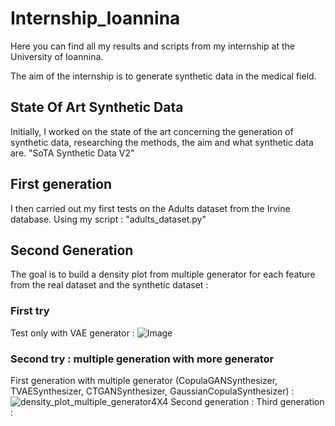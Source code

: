 # Internship_Ioannina
Here you can find all my results and scripts from my internship at the University of Ioannina.

The aim of the internship is to generate synthetic data in the medical field.

## State Of Art Synthetic Data
Initially, I worked on the state of the art concerning the generation of synthetic data, researching the methods, the aim and what synthetic data are.
"SoTA Synthetic Data V2"
## First generation
I then carried out my first tests on the Adults dataset from the Irvine database.
Using my script : "adults_dataset.py"

## Second Generation
The goal is to build a density plot from multiple generator for each feature from the real dataset and the synthetic dataset :
### First try 
Test only with VAE generator : ![Image](https://github.com/user-attachments/assets/15cf8b93-04cc-49ad-9415-079ff6ee1f15)
### Second try : multiple generation with more generator
First generation with multiple generator (CopulaGANSynthesizer, TVAESynthesizer, CTGANSynthesizer, GaussianCopulaSynthesizer) :![density_plot_multiple_generator4X4](https://github.com/user-attachments/assets/45e29f2d-fa19-46d1-b581-32787a4a26aa)
Second generation :   Third generation :
